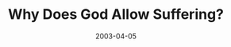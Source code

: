 ---
layout: message
category: message
series: "Go Ahead and Ask"
title: "Why Does God Allow Suffering?"
date: 2003-04-05
message_id: 231
---